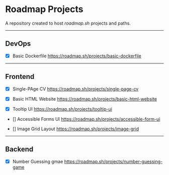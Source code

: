 # Roadmap Projects 
A repository created to host *roadmap.sh* projects and paths. 

---
## DevOps
- [x] Basic Dockerfile
https://roadmap.sh/projects/basic-dockerfile

---
## Frontend
- [x] Single-PAge CV
https://roadmap.sh/projects/single-page-cv

- [x] Basic HTML Website
https://roadmap.sh/projects/basic-html-website

- [x] Tooltip UI
https://roadmap.sh/projects/tooltip-ui

- [] Accessible Forms UI
https://roadmap.sh/projects/accessible-form-ui

- [] Image Grid Layout 
https://roadmap.sh/projects/image-grid

---
## Backend
- [x] Number Guessing gmae
https://roadmap.sh/projects/number-guessing-game
